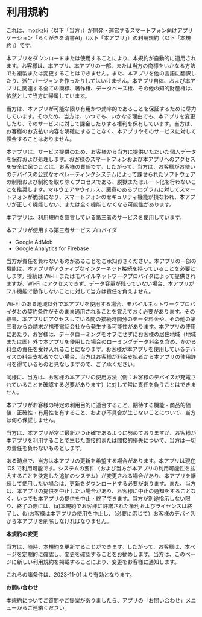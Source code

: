 # 利用規約

これは、mozkzki（以下「当方」）が開発・運営するスマートフォン向けアプリケーション「らくがきを清書AI」（以下「本アプリ」）の利用規約（以下「本規約」）です。

本アプリをダウンロードまたは使用することにより、本規約が自動的に適用されます。お客様は、本アプリ、本アプリの一部、または当方の商標をいかなる方法でも複製または変更することはできません。また、本アプリを他の言語に翻訳したり、派生バージョンを作ったりしてはいけません。本アプリ自体、および本アプリに関連する全ての商標、著作権、データベース権、その他の知的財産権は、依然として当方に帰属しています。

当方は、本アプリが可能な限り有用かつ効率的であることを保証するために尽力しています。そのため、当方は、いつでも、いかなる理由でも、本アプリを変更したり、そのサービスに対して課金したりする権利を保有しています。当方は、お客様のお支払い内容を明確にすることなく、本アプリやそのサービスに対して課金することはありません。

本アプリは、サービス提供のため、お客様から当方に提供いただいた個人データを保存および処理します。お客様のスマートフォンおよび本アプリへのアクセスを安全に保つことは、お客様の責任です。したがって、当方は、お客様がお使いのデバイスの公式なオペレーティングシステムによって課せられたソフトウェアの制限および制約を取り除くプロセスである、脱獄またはルート化を行わないことを推奨します。マルウェアやウイルス、悪意のあるプログラムに対してスマートフォンが脆弱になり、スマートフォンのセキュリティ機能が損なわれ、本アプリが正しく機能しない、または全く機能しなくなる可能性があります。

本アプリは、利用規約を宣言している第三者のサービスを使用しています。

本アプリが使用する第三者サービスプロバイダ

* Google AdMob
* Google Analytics for Firebase

当方が責任を負わないものがあることをご承知おきください。本アプリの一部の機能は、本アプリがアクティブなインターネット接続を持っていることを必要とします。接続は Wi-Fi またはモバイルネットワークプロバイダによって提供されますが、Wi-Fi にアクセスできず、データ容量が残っていない場合、本アプリがフル機能で動作しないことに対して当方は責任を負えません。

Wi-Fi のある地域以外で本アプリを使用する場合、モバイルネットワークプロバイダとの契約条件がそのまま適用されることを覚えておく必要があります。その結果、本アプリにアクセスしている間の接続時間分のデータ料金や、その他の第三者からの請求が携帯電話会社から発生する可能性があります。本アプリの使用にあたり、お客様は、データローミングをオフにせずにお客様の居住地域（地域または国）外で本アプリを使用した場合のローミングデータ料金を含め、かかる料金の責任を受け入れることになります。お客様が本アプリを使用しているデバイスの料金支払者でない場合、当方はお客様が料金支払者から本アプリの使用許可を得ているものと見なしますので、ご了承ください。

同様に、当方は、お客様の本アプリの使用方法（例：お客様のデバイスが充電されていることを確認する必要があります）に対して常に責任を負うことはできません。

本アプリがお客様の特定の利用目的に適合すること、期待する機能・商品的価値・正確性・有用性を有すること、および不具合が生じないことについて、当方は何ら保証しません。

当方は、本アプリが常に最新かつ正確であるように努めておりますが、お客様が本アプリを利用することで生じた直接的または間接的損失について、当方は一切の責任を負わないものとします。

ある時点で、当方は本アプリの更新を希望する場合があります。本アプリは現在 iOS で利用可能です。システムの要件（および当方が本アプリの利用可能性を拡大することを決定した追加のシステム）が変更される場合があり、本アプリを継続して使用したい場合は、更新をダウンロードする必要があります。また、当方は、本アプリの提供を中止したい場合があり、お客様に中止の通知をすることなく、いつでも本アプリの提供を中止・終了できます。当方が別途指示しない限り、終了の際には、(a)本規約でお客様に許諾された権利およびライセンスは終了し、(b)お客様は本アプリの使用を中止し、（必要に応じて）お客様のデバイスから本アプリを削除しなければなりません。

**本規約の変更**

当方は、随時、本規約を更新することができます。したがって、お客様は、本ページを定期的に確認し、変更を確認することをお勧めします。当方は、このページに新しい利用規約を掲載することにより、変更をお客様に通知します。

これらの諸条件は、2023-11-01 より有効となります。

**お問い合わせ**

本規約についてご質問やご提案がありましたら、アプリの「お問い合わせ」メニューからご連絡ください。
